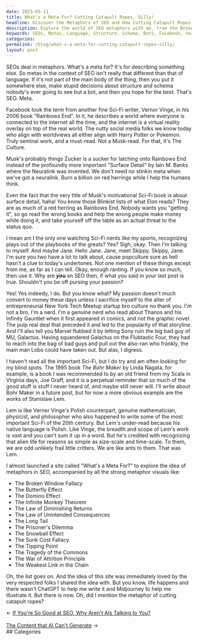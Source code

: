 ```yaml
---
date: 2023-05-11
title: What's a Meta For? Cutting Catapult Ropes, Silly!
headline: Discover the Metaphors of SEO and How Cutting Catapult Ropes Can Help!
description: Explore the world of SEO metaphors with me, from the Broken Window Fallacy to the Tragedy of the Commons. Learn about Vernor Vinge's Rainbows End and Iain M. Banks' Surface Detail, and why Elon Musk's Neuralink is so important. Plus, discover Stanislaw Lem's insights into alien life, and the many metaphors you can use for SEO.
keywords: SEOs, Metas, Language, Structure, Schema, Bots, Facebook, Vernor Vinge, Rainbows End, Harry Potter, Pokemon, Musk, Zucker, Neuralink, Iain M. Banks, Surface Detail, Culture, Red Herrings, Blinkist, Elon, Sci-Fi, Popculture, Undertones, Entrepreneurial, New York Tech Meetup, Startup Bro Culture, Nerd, Thanos, Infinity Gauntlet, Comics, Graphic Novel, Pulp, Marvel
categories: 
permalink: /blog/what-s-a-meta-for-cutting-catapult-ropes-silly/
layout: post
---
```



SEOs deal in metaphors. What's a meta for? It's for describing something else.
So metas in the context of SEO isn't really that different than that of 
language. If it's not part of the main body of the thing, then you put it
somewhere else, make stupid decisions about structure and schema nobody's ever
going to see but a bot, and then you hope for the best. That's SEO. Meta.

Facebook took the term from another fine Sci-Fi writer, Vernor Vinge, in his
2006 book "Rainbows End". In it, he describes a world where everyone is
connected to the internet all the time, and the internet is a virtual reality
overlay on top of the real world. The nutty social media folks we know today
who align with worldviews all either align with Harry Potter or Pokemon. Truly
seminal work, and a must-read. Not a Musk-read. For that, it's The Culture.

Musk's probably things Zucker is a sucker for latching onto Rainbows End
instead of the profoundly more important "Surface Detail" by Iain M. Banks
where the Neuralink was invented. We don't need no stinkin meta when we've got
a neuralink. Burn a billion on red herrings while I help the humans think.

Even the fact that the very title of Musk's motivational Sci-Fi book is about
surface detail, haha! You know those Blinkist lists of what Elon reads? They
are as much of a red herring as Rainbows End. Nobody wants you "getting it", so
go read the wrong books and help the wrong people make money while doing it,
and take yourself off the table as an actual threat to the status quo.

I mean am I the only one watching Sci-Fi nerds like my sports, recognizing
plays out of the playbooks of the greats? Yes? Sigh, okay. Then I'm talking to
myself. And maybe Jane. Hello Jane. Jane, meet Skippy. Skippy, Jane. I'm sure
you two have a lot to talk about, cause popculture sure as hell hasn't a clue
to today's undertones. Not one mention of these things except from me, as far
as I can tell. Okay, enough ranting. If you know so much, then use it. Why are
***you*** an SEO then, if what you said in your last post is true. Shouldn't
you be off pursing your passion?

Yes! Yes indeedy, I do. But you know what? My passion doesn't much convert to
money these days unless I sacrifice myself to the alter of entrepreneurial New
York Tech Meetup startup bro culture no thank you. I'm not a bro, I'm a nerd.
I'm a genuine nerd who read about Thanos and his Infinity Gauntlet when it
first appeared in comics, and not the graphic novel. The pulp real deal that
preceded it and led to the popularity of that storyline. And I'll also tell you
Marvel flubbed it by letting Sony ruin the big bad guy of MU, Galactus. Having
squandered Galactus on the Flubtastic Four, they had to reach into the bag of
bad guys and pull out the also-ran who frankly, the main man Lobo could have
taken out. But alas, I digress.

I haven't read all the important Sci-Fi, but I do try and am often looking for
my blind spots. The 1995 book *The Bohr Maker* by Linda Nagata, for example, is
a book I was recommended to by an old friend from my Scala in Virginia days,
Joe Graff, and it is a perpetual reminder that so much of the good stuff is
stuff I never heard of, and maybe still never will. I'll write about Bohr Maker
in a future post, but for now a more obvious example are the works of Stanislaw
Lem. 

Lem is like Verner Vinge's Polish counterpart, genuine mathematician,
physicist, and philosopher who also happened to write some of the most
important Sci-Fi of the 20th century. But Lem's under-read because his native
language is Polish. Like Vinge, the breadth and scope of Lem's work is vast and
you can't sum it up in a word. But he's credited with recognizing that alien
life for reasons as simple as size-scale and time-scale. To them, we are odd
unlikely frail little critters. We are like ants to them. That was Lem.

I almost launched a site called "What's a Meta For?" to explore the idea of
metaphors in SEO, accompanied by all the strong metaphor visuals like:

- The Broken Window Fallacy
- The Butterfly Effect
- The Domino Effect
- The Infinite Monkey Theorem
- The Law of Diminishing Returns
- The Law of Unintended Consequences
- The Long Tail
- The Prisoner's Dilemma
- The Snowball Effect
- The Sunk Cost Fallacy
- The Tipping Point
- The Tragedy of the Commons
- The War of Attrition Principle
- The Weakest Link in the Chain

Oh, the list goes on. And the idea of this site was immediately loved by the
very respected folks I shared the idea with. But you know, life happens and
there wasn't ChatGPT to help me write it and Midjourney to help me illustrate
it. But there is now. Oh, did I mention the metaphor of cutting catapult ropes?




















<div class="arrow-links"><div class="post-nav-prev"><span class="arrow">&larr;&nbsp;</span><a href="/blog/if-you-re-so-good-at-seo-why-aren-t-ais-talking-to-you/">If You're So Good at SEO, Why Aren't AIs Talking to You?</a></div> &nbsp; <div class="post-nav-next"><a href="/blog/the-content-that-ai-can-t-generate/">The Content that AI Can't Generate</a><span class="arrow">&nbsp;&rarr;</span></div></div>
## Categories

<ul></ul>